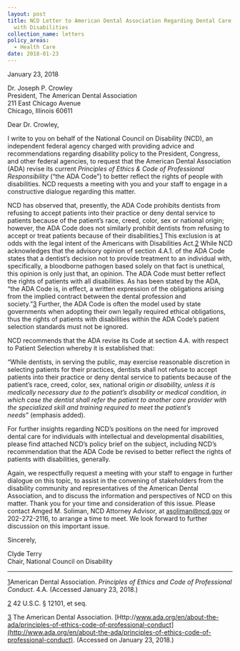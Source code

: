 ```yaml
---
layout: post
title: NCD Letter to American Dental Association Regarding Dental Care of People
  with Disabilities
collection_name: letters
policy_areas:
  - Health Care
date: 2018-01-23
---
```

January 23, 2018

Dr. Joseph P. Crowley\
President, The American Dental Association\
211 East Chicago Avenue\
Chicago, Illinois 60611

Dear Dr. Crowley,

I write to you on behalf of the National Council on Disability (NCD), an independent federal agency charged with providing advice and recommendations regarding disability policy to the President, Congress, and other federal agencies, to request that the American Dental Association (ADA) revise its current *Principles of Ethics & Code of Professional Responsibility* (“the ADA Code”) to better reflect the rights of people with disabilities. NCD requests a meeting with you and your staff to engage in a constructive dialogue regarding this matter.

NCD has observed that, presently, the ADA Code prohibits dentists from refusing to accept patients into their practice or deny dental service to patients because of the patient’s race, creed, color, sex or national origin; however, the ADA Code does not similarly prohibit dentists from refusing to accept or treat patients because of their disabilities.[1](https://ncd.gov/publications/2018/ncd-letter-american-dental-association#_ftn1) This exclusion is at odds with the legal intent of the Americans with Disabilities Act.[2](https://ncd.gov/publications/2018/ncd-letter-american-dental-association#_ftn2) While NCD acknowledges that the advisory opinion of section 4.A.1. of the ADA Code states that a dentist’s decision not to provide treatment to an individual with, specifically, a bloodborne pathogen based solely on that fact is unethical, this opinion is only just that, an opinion. The ADA Code must better reflect the rights of patients with all disabilities. As has been stated by the ADA, “the ADA Code is, in effect, a written expression of the obligations arising from the implied contract between the dental profession and society.”[3](https://ncd.gov/publications/2018/ncd-letter-american-dental-association#_ftn3) Further, the ADA Code is often the model used by state governments when adopting their own legally required ethical obligations, thus the rights of patients with disabilities within the ADA Code’s patient selection standards must not be ignored.

NCD recommends that the ADA revise its Code at section 4.A. with respect to Patient Selection whereby it is established that:

“While dentists, in serving the public, may exercise reasonable discretion in selecting patients for their practices, dentists shall not refuse to accept patients into their practice or deny dental service to patients because of the patient’s race, creed, color, sex, national origin *or disability, unless it is medically necessary due to the patient’s disability or medical condition, in which case the dentist shall refer the patient to another care provider with the specialized skill and training required to meet the patient’s needs”* (emphasis added).

For further insights regarding NCD’s positions on the need for improved dental care for individuals with intellectual and developmental disabilities, please find attached NCD’s policy brief on the subject, including NCD’s recommendation that the ADA Code be revised to better reflect the rights of patients with disabilities, generally.

Again, we respectfully request a meeting with your staff to engage in further dialogue on this topic, to assist in the convening of stakeholders from the disability community and representatives of the American Dental Association, and to discuss the information and perspectives of NCD on this matter. Thank you for your time and consideration of this issue. Please contact Amged M. Soliman, NCD Attorney Advisor, at [asoliman@ncd.gov](mailto:asoliman@ncd.gov) or 202-272-2116, to arrange a time to meet. We look forward to further discussion on this important issue.

Sincerely,

Clyde Terry\
Chair, National Council on Disability



- - -

[1](https://ncd.gov/publications/2018/ncd-letter-american-dental-association#_ftnref1)American Dental Association. *Principles of Ethics and Code of Professional Conduct*. 4.A. (Accessed January 23, 2018.)

[2](https://ncd.gov/publications/2018/ncd-letter-american-dental-association#_ftnref2) 42 U.S.C. § 12101, et seq.

[3](https://ncd.gov/publications/2018/ncd-letter-american-dental-association#_ftnref3) The American Dental Association. [Http://www.ada.org/en/about-the-ada/principles-of-ethics-code-of-professional-conduct](http://www.ada.org/en/about-the-ada/principles-of-ethics-code-of-professional-conduct). (Accessed on January 23, 2018.)
